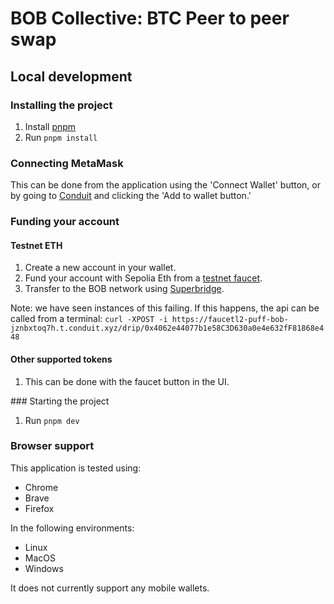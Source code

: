 # BOB Collective: BTC Peer to peer swap

## Local development

### Installing the project

1. Install [pnpm](https://pnpm.io/installation)
2. Run `pnpm install`

### Connecting MetaMask

This can be done from the application using the 'Connect Wallet' button, or by going to [Conduit](https://app.conduit.xyz/published/view/puff-bob-jznbxtoq7h) and clicking the 'Add to wallet button.'

### Funding your account

#### Testnet ETH

1. Create a new account in your wallet.
2. Fund your account with Sepolia Eth from a [testnet faucet](https://faucetlink.to/sepolia).
3. Transfer to the BOB network using [Superbridge](https://puff-bob-jznbxtoq7h.testnets.superbridge.app/).

Note: we have seen instances of this failing. If this happens, the api can be called from a terminal:
`curl -XPOST -i https://faucetl2-puff-bob-jznbxtoq7h.t.conduit.xyz/drip/0x4062e44077b1e58C3D630a0e4e632fF81868e448`

#### Other supported tokens

1. This can be done with the faucet button in the UI.

### Starting the project

1. Run `pnpm dev`

### Browser support

This application is tested using:

- Chrome
- Brave
- Firefox

In the following environments:

- Linux
- MacOS
- Windows

It does not currently support any mobile wallets.
